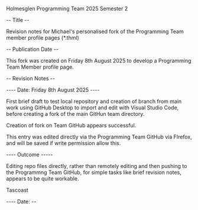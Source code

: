 Holmesglen Programming Team 2025 Semester 2

-- Title -- 

Revision notes for Michael's personalised fork of the Programming Team member profile pages (*.thml)

-- Publication Date --

This fork was created on Friday 8th August 2025 to develop a Programming Team Member profile page.

-- Revision Notes --

---- Date: Friday 8th August 2025 ----

 First brief draft to test local repository and creation of branch from main work using GitHub Desktop to import and edit with Visual Studio Code, before creating a fork of the main GitHun team directory.

 Creation of fork on Team GitHub appears successful.

 This entry was edited directly via the Programming Team GitHub via FIrefox, and will be saved if write permission allow this.

---- Outcome -----

Editing repo files directly, rather than remotely editing and then pushing to the Programmng Team GitHub, for simple tasks like brief revision notes, appears to be quite workable.

Tascoast

---- Date: --



 
